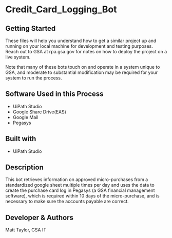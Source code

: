 # Credit_Card_Logging_Bot

## Getting Started 

These files will help you understand how to get a similar project up and running on your local machine for development and testing purposes. Reach out to GSA at rpa.gsa.gov for notes on how to deploy the project on a live system.

Note that many of these bots touch on and operate in a system unique to GSA, and moderate to substantial modification may be required for your system to run the process. 

## Software Used in this Process
* UiPath Studio
* Google Share Drive(EAS) 
* Google Mail 
* Pegasys 

## Built with 
* UiPath Studio 

## Description  
This bot retrieves information on approved micro-purchases from a standardized google sheet multiple times per day and uses the data to create the purchase card log in Pegasys (a GSA financial management software), which is required within 10 days of the micro-purchase, and is necessary to make sure the accounts payable are correct.

## Developer & Authors
Matt Taylor, GSA IT
